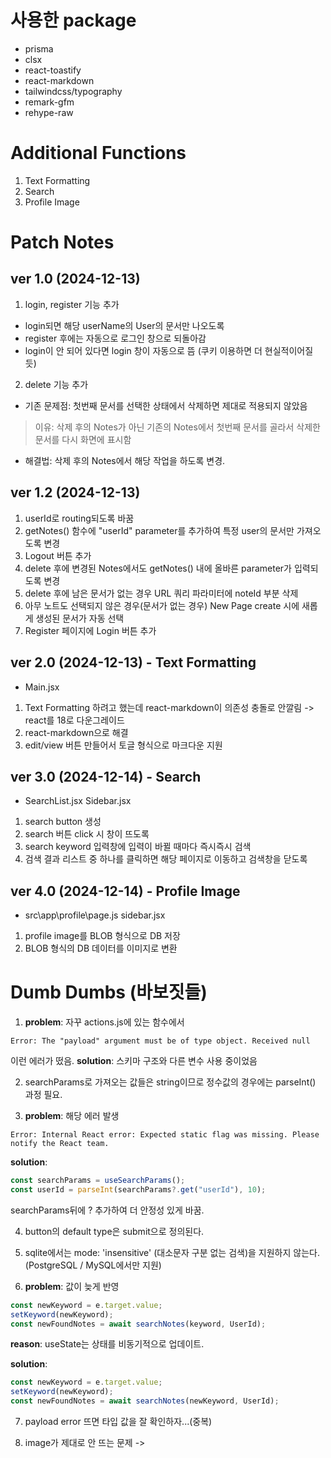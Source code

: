 # 사용한 package
* prisma
* clsx
* react-toastify
* react-markdown
* tailwindcss/typography
* remark-gfm
* rehype-raw

# Additional Functions
1. Text Formatting
2. Search
3. Profile Image

# Patch Notes
## ver 1.0 (2024-12-13)
1. login, register 기능 추가
* login되면 해당 userName의 User의 문서만 나오도록
* register 후에는 자동으로 로그인 창으로 되돌아감
* login이 안 되어 있다면 login 창이 자동으로 뜸
(쿠키 이용하면 더 현실적이어질 듯)
2. delete 기능 추가
* 기존 문제점: 첫번째 문서를 선택한 상태에서 삭제하면 제대로 적용되지 않았음
> 이유: 삭제 후의 Notes가 아닌 기존의 Notes에서 첫번째 문서를 골라서 삭제한 문서를 다시 화면에 표시함
* 해결법: 삭제 후의 Notes에서 해당 작업을 하도록 변경.
## ver 1.2 (2024-12-13)
1. userId로 routing되도록 바꿈
2. getNotes() 함수에 "userId" parameter를 추가하여 특정 user의 문서만 가져오도록 변경
3. Logout 버튼 추가
4. delete 후에 변경된 Notes에서도 getNotes() 내에 올바른 parameter가 입력되도록 변경
5. delete 후에 남은 문서가 없는 경우 URL 쿼리 파라미터에 noteId 부분 삭제
6. 아무 노트도 선택되지 않은 경우(문서가 없는 경우) New Page create 시에 새롭게 생성된 문서가 자동 선택
7. Register 페이지에 Login 버튼 추가
## ver 2.0 (2024-12-13) - Text Formatting
+ Main.jsx
1. Text Formatting 하려고 했는데 react-markdown이 의존성 충돌로 안깔림
-> react를 18로 다운그레이드
2. react-markdown으로 해결  
3. edit/view 버튼 만들어서 토글 형식으로 마크다운 지원
## ver 3.0 (2024-12-14) - Search
+ SearchList.jsx Sidebar.jsx
1. search button 생성
2. search 버튼 click 시 창이 뜨도록
3. search keyword 입력창에 입력이 바뀔 때마다 즉시즉시 검색
4. 검색 결과 리스트 중 하나를 클릭하면 해당 페이지로 이동하고 검색창을 닫도록
## ver 4.0 (2024-12-14) - Profile Image
+ src\app\profile\page.js sidebar.jsx
1. profile image를 BLOB 형식으로 DB 저장
2. BLOB 형식의 DB 데이터를 이미지로 변환
# Dumb Dumbs (바보짓들)
1. **problem**: 자꾸 actions.js에 있는 함수에서 
```
Error: The "payload" argument must be of type object. Received null
```
이런 에러가 떴음.
**solution**: 스키마 구조와 다른 변수 사용 중이었음

2. searchParams로 가져오는 값들은 string이므로 정수값의 경우에는 parseInt() 과정 필요.

3. **problem**: 해당 에러 발생
```
Error: Internal React error: Expected static flag was missing. Please notify the React team.
```
**solution**: 
```jsx
const searchParams = useSearchParams();
const userId = parseInt(searchParams?.get("userId"), 10);
```
searchParams뒤에 ? 추가하여 더 안정성 있게 바꿈.

4. button의 default type은 submit으로 정의된다.

5. sqlite에서는 mode: 'insensitive' (대소문자 구분 없는 검색)을 지원하지 않는다.  
(PostgreSQL / MySQL에서만 지원)

6. **problem**: 값이 늦게 반영
```jsx
const newKeyword = e.target.value;
setKeyword(newKeyword);
const newFoundNotes = await searchNotes(keyword, UserId);
```

**reason**: useState는 상태를 비동기적으로 업데이트.  

**solution**: 
```jsx
const newKeyword = e.target.value;
setKeyword(newKeyword);
const newFoundNotes = await searchNotes(newKeyword, UserId);
```

7. payload error 뜨면 타입 값을 잘 확인하자...(중복)

8. image가 제대로 안 뜨는 문제
-> 